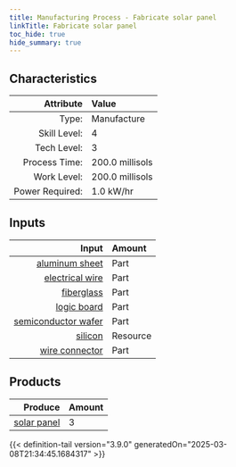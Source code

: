 ```yaml
---
title: Manufacturing Process - Fabricate solar panel
linkTitle: Fabricate solar panel
toc_hide: true
hide_summary: true
---
```

<!-- This is generated by the MarsSim HelpGenertor, do not edit. -->


## Characteristics

| Attribute      | Value |
|--------:|:------|
|Type:|Manufacture|
|Skill Level:|4|
|Tech Level:|3|
|Process Time:|200.0 millisols|
|Work Level:|200.0 millisols|
|Power Required:|1.0 kW/hr|

## Inputs

| Input      | Amount |
|--------:|:------|
|[aluminum sheet](/docs/definitions/part/aluminum-sheet)|Part|1|
|[electrical wire](/docs/definitions/part/electrical-wire)|Part|4|
|[fiberglass](/docs/definitions/part/fiberglass)|Part|2|
|[logic board](/docs/definitions/part/logic-board)|Part|2|
|[semiconductor wafer](/docs/definitions/part/semiconductor-wafer)|Part|2|
|[silicon](/docs/definitions/resource/silicon)|Resource|25.0 kg|
|[wire connector](/docs/definitions/part/wire-connector)|Part|10|

## Products


| Produce      | Amount |
|--------:|:------|
|[solar panel](/docs/definitions/part/solar-panel)|3|



{{< definition-tail version="3.9.0" generatedOn="2025-03-08T21:34:45.1684317" >}}



